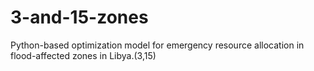 # 3-and-15-zones
Python-based optimization model for emergency resource allocation in flood-affected zones in Libya.(3,15)
